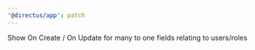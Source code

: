```yaml
---
'@directus/app': patch
---
```


Show On Create / On Update for many to one fields relating to users/roles

